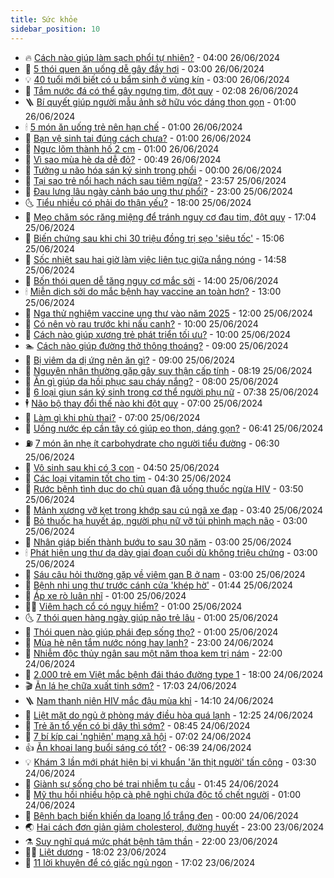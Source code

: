 ```yaml
---
title: Sức khỏe
sidebar_position: 10
---
```


<!-- vnexpress-suc-khoe:START -->
- 🔥 [Cách nào giúp làm sạch phổi tự nhiên?](https://vnexpress.net/cach-nao-giup-lam-sach-phoi-tu-nhien-4762731.html) - 04:00 26/06/2024
- 🥰 [5 thói quen ăn uống dễ gây đầy hơi](https://vnexpress.net/5-thoi-quen-an-uong-de-gay-day-hoi-4762688.html) - 03:00 26/06/2024
- 💡 [40 tuổi mới biết có u bẩm sinh ở vùng kín](https://vnexpress.net/40-tuoi-moi-biet-co-u-bam-sinh-o-vung-kin-4762513.html) - 03:00 26/06/2024
- 🤗 [Tắm nước đá có thể gây ngưng tim, đột quỵ](https://vnexpress.net/tam-nuoc-da-co-the-gay-ngung-tim-dot-quy-4762632.html) - 02:08 26/06/2024
- 🪜 [Bí quyết giúp người mẫu ảnh sở hữu vóc dáng thon gọn](https://vnexpress.net/bi-quyet-giup-nguoi-mau-anh-so-huu-voc-dang-thon-gon-4762439.html) - 01:00 26/06/2024
- 🕯 [5 món ăn uống trẻ nên hạn chế](https://vnexpress.net/5-mon-an-uong-tre-nen-han-che-4762535.html) - 01:00 26/06/2024
- 🤭 [Bạn vệ sinh tai đúng cách chưa?](https://vnexpress.net/ban-ve-sinh-tai-dung-cach-chua-4762526.html) - 01:00 26/06/2024
- 👀 [Ngực lõm thành hố 2 cm](https://vnexpress.net/nguc-lom-thanh-ho-2-cm-4762320.html) - 01:00 26/06/2024
- 🌋 [Vì sao mùa hè da dễ đỏ?](https://vnexpress.net/vi-sao-mua-he-da-de-do-4762590.html) - 00:49 26/06/2024
- 🫶 [Tưởng u não hóa sán ký sinh trong phổi](https://vnexpress.net/tuong-u-nao-hoa-san-ky-sinh-trong-phoi-4762427.html) - 00:00 26/06/2024
- 🦆 [Tại sao trẻ nổi hạch nách sau tiêm ngừa?](https://vnexpress.net/tai-sao-tre-noi-hach-nach-sau-tiem-ngua-4762588.html) - 23:57 25/06/2024
- 🚀 [Đau lưng lâu ngày cảnh báo ung thư phổi?](https://vnexpress.net/dau-lung-lau-ngay-canh-bao-ung-thu-phoi-4761989.html) - 23:00 25/06/2024
- 🌜 [Tiểu nhiều có phải do thận yếu?](https://vnexpress.net/tieu-nhieu-co-phai-do-than-yeu-4761923.html) - 18:00 25/06/2024
- 🧰 [Mẹo chăm sóc răng miệng để tránh nguy cơ đau tim, đột quỵ](https://vnexpress.net/meo-cham-soc-rang-mieng-de-tranh-nguy-co-dau-tim-dot-quy-4762233.html) - 17:04 25/06/2024
- 💫 [Biến chứng sau khi chi 30 triệu đồng trị sẹo &#39;siêu tốc&#39;](https://vnexpress.net/bien-chung-sau-khi-chi-30-trieu-dong-tri-seo-sieu-toc-4762587.html) - 15:06 25/06/2024
- 🌝 [Sốc nhiệt sau hai giờ làm việc liên tục giữa nắng nóng](https://vnexpress.net/soc-nhiet-sau-hai-gio-lam-viec-lien-tuc-giua-nang-nong-4762584.html) - 14:58 25/06/2024
- 🗽 [Bốn thói quen dễ tăng nguy cơ mắc sởi](https://vnexpress.net/bon-thoi-quen-de-tang-nguy-co-mac-soi-4757957.html) - 14:00 25/06/2024
- 🕯 [Miễn dịch sởi do mắc bệnh hay vaccine an toàn hơn?](https://vnexpress.net/mien-dich-soi-do-mac-benh-hay-vaccine-an-toan-hon-4759678.html) - 13:00 25/06/2024
- 🦅 [Nga thử nghiệm vaccine ung thư vào năm 2025](https://vnexpress.net/nga-thu-nghiem-vaccine-ung-thu-vao-nam-2025-4762370.html) - 12:00 25/06/2024
- 🦆 [Có nên vò rau trước khi nấu canh?](https://vnexpress.net/co-nen-vo-rau-truoc-khi-nau-canh-4762424.html) - 10:00 25/06/2024
- 🎊 [Cách nào giúp xương trẻ phát triển tối ưu?](https://vnexpress.net/cach-nao-giup-xuong-tre-phat-trien-toi-uu-4762451.html) - 10:00 25/06/2024
- 🏊 [Cách nào giúp đường thở thông thoáng?](https://vnexpress.net/cach-nao-giup-duong-tho-thong-thoang-4762396.html) - 09:00 25/06/2024
- 📝 [Bị viêm da dị ứng nên ăn gì?](https://vnexpress.net/bi-viem-da-di-ung-nen-an-gi-4762341.html) - 09:00 25/06/2024
- 💯 [Nguyên nhân thường gặp gây suy thận cấp tính](https://vnexpress.net/nguyen-nhan-thuong-gap-gay-suy-than-cap-tinh-4762436.html) - 08:19 25/06/2024
- 🌊 [Ăn gì giúp da hồi phục sau cháy nắng?](https://vnexpress.net/an-gi-giup-da-hoi-phuc-sau-chay-nang-4762308.html) - 08:00 25/06/2024
- 🚀 [6 loại giun sán ký sinh trong cơ thể người phụ nữ](https://vnexpress.net/6-loai-giun-san-ky-sinh-trong-co-the-nguoi-phu-nu-4762420.html) - 07:38 25/06/2024
- 🕴 [Não bộ thay đổi thế nào khi đột quỵ](https://vnexpress.net/nao-bo-thay-doi-the-nao-khi-dot-quy-4762413.html) - 07:00 25/06/2024
- 🗽 [Làm gì khi phù thai?](https://vnexpress.net/lam-gi-khi-phu-thai-4762331.html) - 07:00 25/06/2024
- 🎡 [Uống nước ép cần tây có giúp eo thon, dáng gọn?](https://vnexpress.net/uong-nuoc-ep-can-tay-co-giup-eo-thon-dang-gon-4761906.html) - 06:41 25/06/2024
- ⛽️ [7 món ăn nhẹ ít carbohydrate cho người tiểu đường](https://vnexpress.net/7-mon-an-nhe-it-carbohydrate-cho-nguoi-tieu-duong-4762330.html) - 06:30 25/06/2024
- 🦆 [Vô sinh sau khi có 3 con](https://vnexpress.net/vo-sinh-sau-khi-co-3-con-4762336.html) - 04:50 25/06/2024
- 🤩 [Các loại vitamin tốt cho tim](https://vnexpress.net/cac-loai-vitamin-tot-cho-tim-4762243.html) - 04:30 25/06/2024
- 🦒 [Rước bệnh tình dục do chủ quan đã uống thuốc ngừa HIV](https://vnexpress.net/ruoc-benh-tinh-duc-do-chu-quan-da-uong-thuoc-ngua-hiv-4762266.html) - 03:50 25/06/2024
- 💫 [Mảnh xương vỡ kẹt trong khớp sau cú ngã xe đạp](https://vnexpress.net/manh-xuong-vo-ket-trong-khop-sau-cu-nga-xe-dap-4762265.html) - 03:40 25/06/2024
- 🐘 [Bỏ thuốc hạ huyết áp, người phụ nữ vỡ túi phình mạch não](https://vnexpress.net/bo-thuoc-ha-huyet-ap-nguoi-phu-nu-vo-tui-phinh-mach-nao-4762249.html) - 03:00 25/06/2024
- 🚀 [Nhân giáp biến thành bướu to sau 30 năm](https://vnexpress.net/nhan-giap-bien-thanh-buou-to-sau-30-nam-4762262.html) - 03:00 25/06/2024
- 🕯 [Phát hiện ung thư dạ dày giai đoạn cuối dù không triệu chứng](https://vnexpress.net/phat-hien-ung-thu-da-day-giai-doan-cuoi-du-khong-trieu-chung-4762241.html) - 03:00 25/06/2024
- 🦏 [Sáu câu hỏi thường gặp về viêm gan B ở nam](https://vnexpress.net/sau-cau-hoi-thuong-gap-ve-viem-gan-b-o-nam-4762056.html) - 03:00 25/06/2024
- 🦄 [Bệnh nhi ung thư trước cánh cửa &#39;khép hờ&#39;](https://vnexpress.net/benh-nhi-ung-thu-truoc-canh-cua-khep-ho-4761108.html) - 01:44 25/06/2024
- 🦒 [Áp xe rò luân nhĩ](https://vnexpress.net/ap-xe-ro-luan-nhi-4762143.html) - 01:00 25/06/2024
- 👨‍🏫 [Viêm hạch cổ có nguy hiểm?](https://vnexpress.net/viem-hach-co-co-nguy-hiem-4762138.html) - 01:00 25/06/2024
- 🌜 [7 thói quen hàng ngày giúp não trẻ lâu](https://vnexpress.net/7-thoi-quen-hang-ngay-giup-nao-tre-lau-4762085.html) - 01:00 25/06/2024
- 🚀 [Thói quen nào giúp phái đẹp sống thọ?](https://vnexpress.net/thoi-quen-nao-giup-phai-dep-song-tho-4762027.html) - 01:00 25/06/2024
- 💃 [Mùa hè nên tắm nước nóng hay lạnh?](https://vnexpress.net/mua-he-nen-tam-nuoc-nong-hay-lanh-4761752.html) - 23:00 24/06/2024
- 💯 [Nhiễm độc thủy ngân sau một năm thoa kem trị nám](https://vnexpress.net/nhiem-doc-thuy-ngan-sau-mot-nam-thoa-kem-tri-nam-4762110.html) - 22:00 24/06/2024
- 🤔 [2.000 trẻ em Việt mắc bệnh đái tháo đường type 1](https://vnexpress.net/2-000-tre-em-viet-mac-benh-dai-thao-duong-type-1-4762116.html) - 18:00 24/06/2024
- 🎬 [Ăn lá hẹ chữa xuất tinh sớm?](https://vnexpress.net/an-la-he-chua-xuat-tinh-som-4761982.html) - 17:03 24/06/2024
- 🪜 [Nam thanh niên HIV mắc đậu mùa khỉ](https://vnexpress.net/nam-thanh-nien-hiv-mac-dau-mua-khi-4762122.html) - 14:10 24/06/2024
- 🦣 [Liệt mặt do ngủ ở phòng máy điều hòa quá lạnh](https://vnexpress.net/liet-mat-do-ngu-o-phong-may-dieu-hoa-qua-lanh-4762084.html) - 12:25 24/06/2024
- 🧐 [Trẻ ăn tổ yến có bị dậy thì sớm?](https://vnexpress.net/tre-an-to-yen-co-bi-day-thi-som-4761994.html) - 08:45 24/06/2024
- 🤡 [7 bí kíp cai &#39;nghiện&#39; mạng xã hội](https://vnexpress.net/7-bi-kip-cai-nghien-mang-xa-hoi-4761589.html) - 07:02 24/06/2024
- 👍 [Ăn khoai lang buổi sáng có tốt?](https://vnexpress.net/an-khoai-lang-buoi-sang-co-tot-4761860.html) - 06:39 24/06/2024
- 💡 [Khám 3 lần mới phát hiện bị vi khuẩn &#39;ăn thịt người&#39; tấn công](https://vnexpress.net/kham-3-lan-moi-phat-hien-bi-vi-khuan-an-thit-nguoi-tan-cong-4761825.html) - 03:30 24/06/2024
- 💯 [Giành sự sống cho bé trai nhiễm tụ cầu](https://vnexpress.net/gianh-su-song-cho-be-trai-nhiem-tu-cau-4761737.html) - 01:45 24/06/2024
- 🧠 [Mỹ thu hồi nhiều hộp cà phê nghi chứa độc tố chết người](https://vnexpress.net/my-thu-hoi-nhieu-hop-ca-phe-nghi-chua-doc-to-chet-nguoi-4761781.html) - 01:00 24/06/2024
- 🎡 [Bệnh bạch biến khiến da loang lổ trắng đen](https://vnexpress.net/benh-bach-bien-khien-da-loang-lo-trang-den-4761606.html) - 00:00 24/06/2024
- 🌏 [Hai cách đơn giản giảm cholesterol, đường huyết](https://vnexpress.net/hai-cach-don-gian-giam-cholesterol-duong-huyet-4761619.html) - 23:00 23/06/2024
- ⚗️ [Suy nghĩ quá mức phát bệnh tâm thần](https://vnexpress.net/suy-nghi-qua-muc-phat-benh-tam-than-4760398.html) - 22:00 23/06/2024
- 👨‍🏫 [Liệt dương](https://vnexpress.net/suc-khoe-cam-nang-cac-benh-liet-duong-4761584.html) - 18:02 23/06/2024
- 🤖 [11 lời khuyên để có giấc ngủ ngon](https://vnexpress.net/11-loi-khuyen-de-co-giac-ngu-ngon-4761615.html) - 17:02 23/06/2024<!-- vnexpress-suc-khoe:END -->
